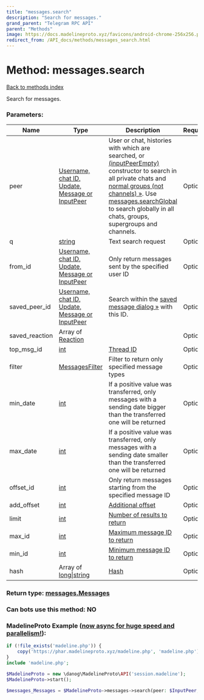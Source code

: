 ```yaml
---
title: "messages.search"
description: "Search for messages."
grand_parent: "Telegram RPC API"
parent: "Methods"
image: https://docs.madelineproto.xyz/favicons/android-chrome-256x256.png
redirect_from: /API_docs/methods/messages_search.html
---
```

# Method: messages.search
[Back to methods index](index.html)



Search for messages.

### Parameters:

| Name     |    Type       | Description | Required |
|----------|---------------|-------------|----------|
|peer|[Username, chat ID, Update, Message or InputPeer](/API_docs/types/InputPeer.html) | User or chat, histories with which are searched, or [(inputPeerEmpty)](../constructors/inputPeerEmpty.html) constructor to search in all private chats and [normal groups (not channels) »](https://core.telegram.org/api/channel). Use [messages.searchGlobal](../methods/messages.searchGlobal.html) to search globally in all chats, groups, supergroups and channels. | Optional|
|q|[string](/API_docs/types/string.html) | Text search request | Optional|
|from\_id|[Username, chat ID, Update, Message or InputPeer](/API_docs/types/InputPeer.html) | Only return messages sent by the specified user ID | Optional|
|saved\_peer\_id|[Username, chat ID, Update, Message or InputPeer](/API_docs/types/InputPeer.html) | Search within the [saved message dialog »](https://core.telegram.org/api/saved-messages) with this ID. | Optional|
|saved\_reaction|Array of [Reaction](/API_docs/types/Reaction.html) |  | Optional|
|top\_msg\_id|[int](/API_docs/types/int.html) | [Thread ID](https://core.telegram.org/api/threads) | Optional|
|filter|[MessagesFilter](/API_docs/types/MessagesFilter.html) | Filter to return only specified message types | Optional|
|min\_date|[int](/API_docs/types/int.html) | If a positive value was transferred, only messages with a sending date bigger than the transferred one will be returned | Optional|
|max\_date|[int](/API_docs/types/int.html) | If a positive value was transferred, only messages with a sending date smaller than the transferred one will be returned | Optional|
|offset\_id|[int](/API_docs/types/int.html) | Only return messages starting from the specified message ID | Optional|
|add\_offset|[int](/API_docs/types/int.html) | [Additional offset](https://core.telegram.org/api/offsets) | Optional|
|limit|[int](/API_docs/types/int.html) | [Number of results to return](https://core.telegram.org/api/offsets) | Optional|
|max\_id|[int](/API_docs/types/int.html) | [Maximum message ID to return](https://core.telegram.org/api/offsets) | Optional|
|min\_id|[int](/API_docs/types/int.html) | [Minimum message ID to return](https://core.telegram.org/api/offsets) | Optional|
|hash|Array of [long\|string](/API_docs/types/long\|string.html) | [Hash](https://core.telegram.org/api/offsets) | Optional|


### Return type: [messages.Messages](/API_docs/types/messages.Messages.html)

### Can bots use this method: **NO**


### MadelineProto Example ([now async for huge speed and parallelism!](https://docs.madelineproto.xyz/docs/ASYNC.html)):


```php
if (!file_exists('madeline.php')) {
    copy('https://phar.madelineproto.xyz/madeline.php', 'madeline.php');
}
include 'madeline.php';

$MadelineProto = new \danog\MadelineProto\API('session.madeline');
$MadelineProto->start();

$messages_Messages = $MadelineProto->messages->search(peer: $InputPeer, q: 'string', from_id: $InputPeer, saved_peer_id: $InputPeer, saved_reaction: [$Reaction, $Reaction], top_msg_id: $int, filter: $MessagesFilter, min_date: $int, max_date: $int, offset_id: $int, add_offset: $int, limit: $int, max_id: $int, min_id: $int, hash: [$long\|string, $long\|string], );
```

